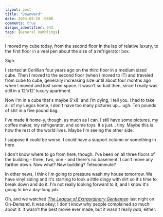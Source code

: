 ```yaml
---
layout: post
title: "Downward"
date: 2004-08-20 -0800
comments: true
disqus_identifier: 643
tags: [General Ramblings]
---
```

I moved my cube today, from the second floor in the lap of relative
luxury, to the first floor in a veal pen about the size of a
refrigerator box.

 Sigh.

 I started at Corillian four years ago on the third floor in a medium
sized cube. Then I moved to the second floor (when I moved to IT) and
traveled from cube to cube, generally increasing size until about four
months ago when I moved and lost some space. It wasn't so bad then,
since I really was still in a 12'x12' luxury apartment.

 Now I'm in a cube that's maybe 6'x8' and I'm dying, I tell you. I had
to take all of my Legos home, I don't have too many pictures up... ugh.
Ten pounds of shit in a five pound bag.

 I've made it home-y, though, as much as I can. I still have some
pictures, my coffee maker, my refrigerator, and some toys. It's just...
tiny. Maybe this is how the rest of the world lives. Maybe I'm seeing
the other side.

 I suppose it could be worse. I could have a support column or something
in here.

 I don't know where to go from here, though. I've been on all three
floors of the building - three, two, one - and there's no basement. I
can't move any farther down. Now what? New building? Telecommute?

 In other news, I think I'm going to pressure wash my house tomorrow. We
have vinyl siding and it's starting to look a little dingy with dirt so
it's time to break down and do it. I'm not really looking forward to it,
and I know it's going to be a day-long job.

 Oh, and we watched [*The League of Extraordinary
Gentlemen*](http://www.amazon.com/exec/obidos/ASIN/B00005JM5B/mhsvortex)
last night on On-Demand. It was okay; I don't know why people complained
so much about it. It wasn't the best movie ever made, but it wasn't
really *bad*, either.
